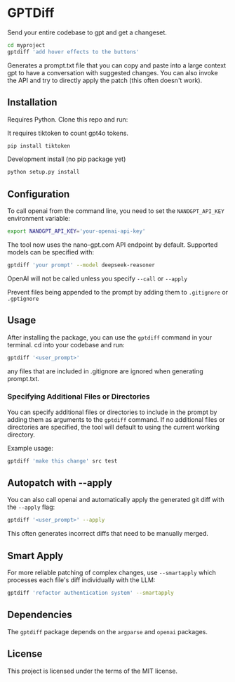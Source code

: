 # GPTDiff

Send your entire codebase to gpt and get a changeset.

```bash
cd myproject
gptdiff 'add hover effects to the buttons'
```

Generates a prompt.txt file that you can copy and paste into a large context gpt to have a conversation with suggested changes. You can also invoke the API and try to directly apply the patch (this often doesn't work).

## Installation

Requires Python. Clone this repo and run:

It requires tiktoken to count gpt4o tokens.
```bash
pip install tiktoken
```

Development install (no pip package yet)
```bash
python setup.py install
```

## Configuration

To call openai from the command line, you need to set the `NANOGPT_API_KEY` environment variable:

```bash
export NANOGPT_API_KEY='your-openai-api-key'
```

The tool now uses the nano-gpt.com API endpoint by default. Supported models can be specified with:

```bash
gptdiff 'your prompt' --model deepseek-reasoner
```

OpenAI will not be called unless you specify `--call` or `--apply`

Prevent files being appended to the prompt by adding them to `.gitignore` or `.gptignore`

## Usage

After installing the package, you can use the `gptdiff` command in your terminal. cd into your codebase and run:

```bash
gptdiff '<user_prompt>'
```

any files that are included in .gitignore are ignored when generating prompt.txt.

### Specifying Additional Files or Directories

You can specify additional files or directories to include in the prompt by adding them as arguments to the `gptdiff` command. If no additional files or directories are specified, the tool will default to using the current working directory.

Example usage:

```bash
gptdiff 'make this change' src test
```

## Autopatch with --apply

You can also call openai and automatically apply the generated git diff with the `--apply` flag:

```bash
gptdiff '<user_prompt>' --apply
```

This often generates incorrect diffs that need to be manually merged.


## Smart Apply

For more reliable patching of complex changes, use `--smartapply` which processes each file's diff individually with the LLM:

```bash
gptdiff 'refactor authentication system' --smartapply
```

## Dependencies

The `gptdiff` package depends on the `argparse` and `openai` packages.

## License

This project is licensed under the terms of the MIT license.

